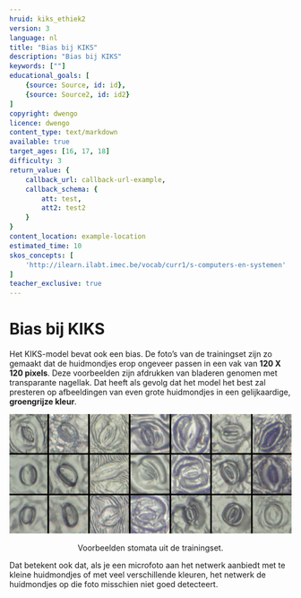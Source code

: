 ```yaml
---
hruid: kiks_ethiek2
version: 3
language: nl
title: "Bias bij KIKS"
description: "Bias bij KIKS"
keywords: [""]
educational_goals: [
    {source: Source, id: id}, 
    {source: Source2, id: id2}
]
copyright: dwengo
licence: dwengo
content_type: text/markdown
available: true
target_ages: [16, 17, 18]
difficulty: 3
return_value: {
    callback_url: callback-url-example,
    callback_schema: {
        att: test,
        att2: test2
    }
}
content_location: example-location
estimated_time: 10
skos_concepts: [
    'http://ilearn.ilabt.imec.be/vocab/curr1/s-computers-en-systemen'
]
teacher_exclusive: true
---
```


# Bias bij KIKS

Het KIKS-model bevat ook een bias. De foto’s van de trainingset zijn zo gemaakt dat de huidmondjes erop ongeveer passen in een vak van **120 X 120 pixels**.
Deze voorbeelden zijn afdrukken van bladeren genomen met transparante nagellak. Dat heeft als gevolg dat het model het best zal presteren op afbeeldingen
van even grote huidmondjes in een gelijkaardige, **groengrijze kleur**.

![voorbeeld trainingset](embed/vierkantjespositievestomatavoorbeelden.png "Voorbeelden stomata uit de trainingset") 
<figure>
    <figcaption align = "center">Voorbeelden stomata uit de trainingset.</figcaption>
</figure> 

Dat betekent ook dat, als je een microfoto aan het netwerk aanbiedt met te kleine huidmondjes of met veel verschillende kleuren, het netwerk de huidmondjes op die foto misschien niet goed detecteert.


